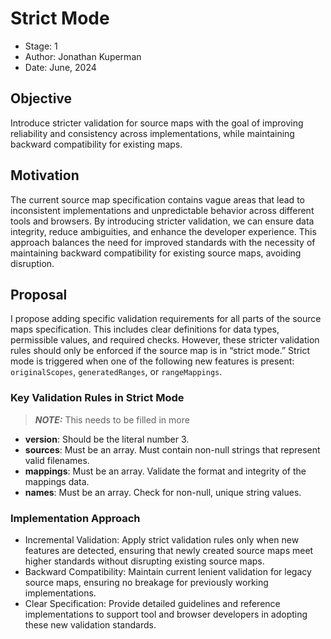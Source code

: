 # Strict Mode

- Stage: 1
- Author: Jonathan Kuperman
- Date: June, 2024

## Objective

Introduce stricter validation for source maps with the goal of improving reliability and consistency across implementations, while maintaining backward compatibility for existing maps.

## Motivation

The current source map specification contains vague areas that lead to inconsistent implementations and unpredictable behavior across different tools and browsers. By introducing stricter validation, we can ensure data integrity, reduce ambiguities, and enhance the developer experience. This approach balances the need for improved standards with the necessity of maintaining backward compatibility for existing source maps, avoiding disruption.

## Proposal

I propose adding specific validation requirements for all parts of the source maps specification. This includes clear definitions for data types, permissible values, and required checks. However, these stricter validation rules should only be enforced if the source map is in “strict mode.” Strict mode is triggered when one of the following new features is present: `originalScopes`, `generatedRanges`, or `rangeMappings`.

### Key Validation Rules in Strict Mode

> **_NOTE:_** This needs to be filled in more

- **version**: Should be the literal number 3.
- **sources**: Must be an array. Must contain non-null strings that represent valid filenames.
- **mappings**: Must be an array. Validate the format and integrity of the mappings data.
- **names**: Must be an array. Check for non-null, unique string values.

### Implementation Approach

- Incremental Validation: Apply strict validation rules only when new features are detected, ensuring that newly created source maps meet higher standards without disrupting existing source maps.
- Backward Compatibility: Maintain current lenient validation for legacy source maps, ensuring no breakage for previously working implementations.
- Clear Specification: Provide detailed guidelines and reference implementations to support tool and browser developers in adopting these new validation standards.
